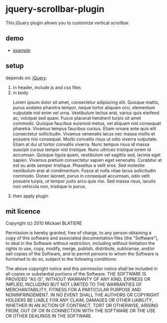jquery-scrollbar-plugin
===============
This jQuery plugin allows you to customize vertical scrollbar.

demo
-----------------
*   [example](http://blat.github.com/jquery-scrollbar-plugin/demo.html)

setup
------------------
depends on: [jQuery](http://jquery.com/).

1.  in header, include js and css files
        <script type="text/javascript" src="js/jquery.scrollbar.js"></script>
        <link rel="stylesheet" type="text/css" href="css/jquery.scrollbar.css" />
2.  in body
        <div class="scrollbar"> 
            <p>Lorem ipsum dolor sit amet, consectetur adipiscing elit. Quisque mattis, purus sodales pharetra tempor, neque tortor aliquam orci, elementum vulputate nisl enim vel urna. Vestibulum lectus erat, varius quis eleifend ac, volutpat sed quam. Fusce placerat hendrerit turpis sit amet commodo. Quisque faucibus euismod metus, vel aliquam nisl consequat pharetra. Vivamus tempus faucibus cursus. Etiam ornare ante quis elit consectetur sollicitudin. Vivamus venenatis lacus nec massa mollis et posuere nisi consequat. Morbi convallis risus ut odio viverra vulputate. Etiam at dui ut tortor convallis viverra. Nunc tempus risus id massa suscipit cursus tempor nisl tristique. Nunc ultrices tristique lorem id accumsan. Quisque ligula quam, vestibulum vel sagittis sed, lacinia eget sapien. Vivamus pretium consectetur sapien eget venenatis. Curabitur at est eu ante semper tristique. Phasellus a velit eros. Sed molestie vestibulum erat at condimentum. Fusce at nulla vitae lacus sollicitudin commodo. Donec laoreet, purus in consequat accumsan, odio velit posuere turpis, ut tempor justo arcu quis nisi. Sed massa risus, iaculis non vehicula non, tristique in purus.</p> 
        </div>
3.  then apply plugin
        <script type="text/javascript">
            $(function() {
                $('.scrollbar').scrollbar();
            });
        </script>

mit licence
------------------
Copyright (c) 2010 Mickael BLATIERE

Permission is hereby granted, free of charge, to any person obtaining a copy of this software and associated documentation files (the "Software"), to deal in the Software without restriction, including without limitation the rights to use, copy, modify, merge, publish, distribute, sublicense, and/or sell copies of the Software, and to permit persons to whom the Software is furnished to do so, subject to the following conditions:

The above copyright notice and this permission notice shall be included in all copies or substantial portions of the Software.
THE SOFTWARE IS PROVIDED "AS IS", WITHOUT WARRANTY OF ANY KIND, EXPRESS OR IMPLIED, INCLUDING BUT NOT LIMITED TO THE WARRANTIES OF MERCHANTABILITY, FITNESS FOR A PARTICULAR PURPOSE AND NONINFRINGEMENT. IN NO EVENT SHALL THE AUTHORS OR COPYRIGHT HOLDERS BE LIABLE FOR ANY CLAIM, DAMAGES OR OTHER LIABILITY, WHETHER IN AN ACTION OF CONTRACT, TORT OR OTHERWISE, ARISING FROM, OUT OF OR IN CONNECTION WITH THE SOFTWARE OR THE USE OR OTHER DEALINGS IN THE SOFTWARE.

